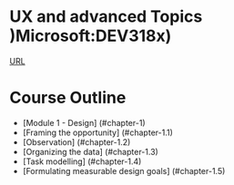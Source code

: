 # UX and advanced Topics )Microsoft:DEV318x)
[URL](https://courses.edx.org/courses/course-v1:Microsoft+DEV318x+1T2018/course/)

# Course Outline
* [Module 1 - Design] (#chapter-1)
* [Framing the opportunity] (#chapter-1.1)
* [Observation] (#chapter-1.2)
* [Organizing the data] (#chapter-1.3)
* [Task modelling] (#chapter-1.4)
* [Formulating measurable design goals] (#chapter-1.5)


